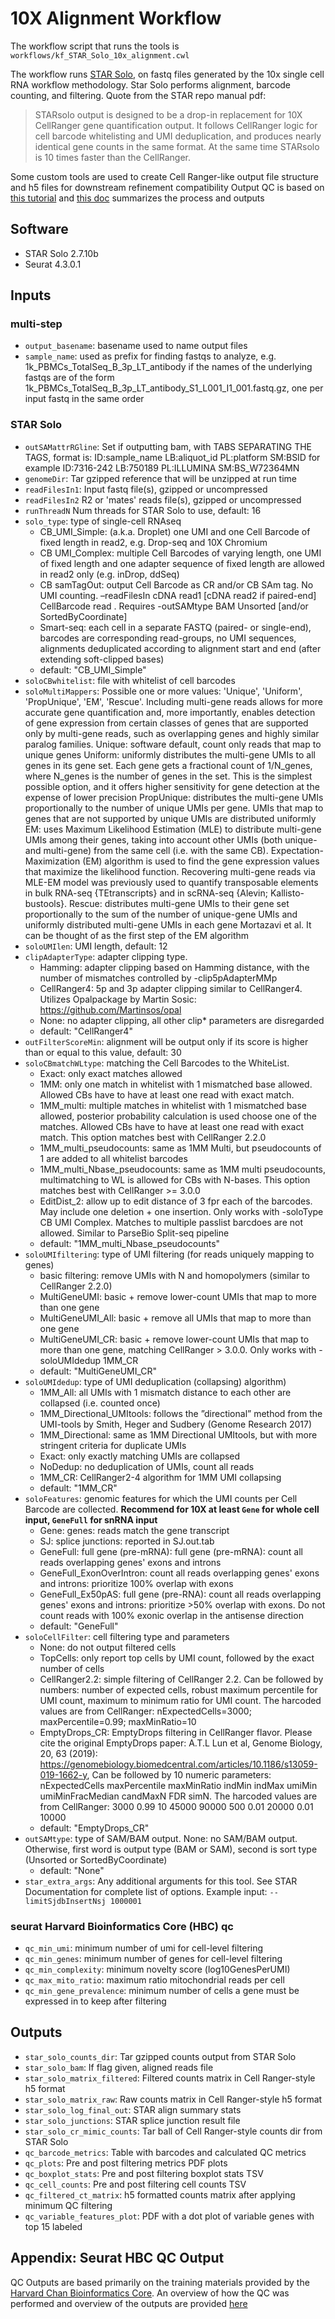# 10X Alignment Workflow

The workflow script that runs the tools is `workflows/kf_STAR_Solo_10x_alignment.cwl`

The workflow runs [STAR Solo](https://github.com/alexdobin/STAR/blob/2.7.10b/docs/STARsolo.md),
on fastq files generated by the 10x single cell RNA workflow methodology.
Star Solo performs alignment, barcode counting, and filtering.
Quote from the STAR repo manual pdf:
>STARsolo output is designed to be a drop-in replacement for 10X CellRanger gene quantification output. It follows CellRanger logic for cell barcode whitelisting and UMI deduplication, and produces nearly identical gene counts in the same format. At the same time STARsolo is 10 times faster than the CellRanger.

Some custom tools are used to create Cell Ranger-like output file structure and h5 files for downstream refinement compatibility
Output QC is based on [this tutorial](https://github.com/hbctraining/scRNA-seq_online/blob/scRNAseq/lessons/04_SC_quality_control.md) and [this doc](./10X_SEURAT_HBC_SCRNA_QC.md) summarizes the process and outputs
## Software

- STAR Solo 2.7.10b
- Seurat 4.3.0.1

## Inputs
### multi-step
 - `output_basename`: basename used to name output files
 - `sample_name`: used as prefix for finding fastqs to analyze, e.g. 1k_PBMCs_TotalSeq_B_3p_LT_antibody if the names of the underlying fastqs are of the form 1k_PBMCs_TotalSeq_B_3p_LT_antibody_S1_L001_I1_001.fastq.gz, one per input fastq in the same order
### STAR Solo
 - `outSAMattrRGline`: Set if outputting bam, with TABS SEPARATING THE TAGS, format is: ID:sample_name LB:aliquot_id PL:platform SM:BSID for example ID:7316-242	LB:750189	PL:ILLUMINA	SM:BS_W72364MN
 - `genomeDir`: Tar gzipped reference that will be unzipped at run time
 - `readFilesIn1`: Input fastq file(s), gzipped or uncompressed
 - `readFilesIn2` R2 or 'mates' reads file(s), gzipped or uncompressed
 - `runThreadN` Num threads for STAR Solo to use, default: 16
 - `solo_type`: type of single-cell RNAseq
   - CB_UMI_Simple: (a.k.a. Droplet) one UMI and one Cell Barcode of fixed length in read2, e.g. Drop-seq and 10X Chromium
   - CB UMI_Complex: multiple Cell Barcodes of varying length, one UMI of fixed length and one adapter sequence of fixed length are allowed in read2 only (e.g. inDrop, ddSeq)
   - CB samTagOut: output Cell Barcode as CR and/or CB SAm tag. No UMI counting. –readFilesIn cDNA read1 [cDNA read2 if paired-end] CellBarcode read . Requires -outSAMtype BAM Unsorted [and/or SortedByCoordinate]
   - Smart-seq: each cell in a separate FASTQ (paired- or single-end), barcodes are corresponding read-groups, no UMI sequences, alignments deduplicated according to alignment start and end (after extending soft-clipped bases)
   - default: "CB_UMI_Simple"
 - `soloCBwhitelist`: file with whitelist of cell barcodes
 - `soloMultiMappers`: Possible one or more values: 'Unique', 'Uniform', 'PropUnique', 'EM', 'Rescue'. Including
      multi-gene reads allows for more accurate gene quantification and, more importantly, enables detection of gene expression from
      certain classes of genes that are supported only by multi-gene reads, such as overlapping genes and highly similar paralog families.
      Unique: software default, count only reads that map to unique genes Uniform: uniformly distributes the multi-gene UMIs to all
      genes in its gene set. Each gene gets a fractional count of 1/N_genes, where N_genes is the number of genes in the set. This
      is the simplest possible option, and it offers higher sensitivity for gene detection at the expense of lower precision PropUnique:
      distributes the multi-gene UMIs proportionally to the number of unique UMIs per gene. UMIs that map to genes that are not supported
      by unique UMIs are distributed uniformly EM: uses Maximum Likelihood Estimation (MLE) to distribute multi-gene UMIs among their
      genes, taking into account other UMIs (both unique- and multi-gene) from the same cell (i.e. with the same CB). Expectation-Maximization
      (EM) algorithm is used to find the gene expression values that maximize the likelihood function. Recovering multi-gene reads
      via MLE-EM model was previously used to quantify transposable elements in bulk RNA-seq {TEtranscripts} and in scRNA-seq {Alevin;
      Kallisto-bustools}. Rescue: distributes multi-gene UMIs to their gene set proportionally to the sum of the number of unique-gene
      UMIs and uniformly distributed multi-gene UMIs in each gene Mortazavi et al. It can be thought of as the first step of the EM
      algorithm
 - `soloUMIlen`: UMI length, default: 12
 - `clipAdapterType`: adapter clipping type.
   - Hamming: adapter clipping based on Hamming distance, with the number of mismatches controlled by -clip5pAdapterMMp
   - CellRanger4: 5p and 3p adapter clipping similar to CellRanger4. Utilizes Opalpackage by Martin Sosic: https://github.com/Martinsos/opal
   - None: no adapter clipping, all other clip* parameters are disregarded
   - default: "CellRanger4"
 - `outFilterScoreMin`: alignment will be output only if its score is higher than or equal to this value, default: 30
 - `soloCBmatchWLtype`: matching the Cell Barcodes to the WhiteList.
   - Exact: only exact matches allowed
   - 1MM: only one match in whitelist with 1 mismatched base allowed. Allowed CBs have to have at least one read with exact match.
   - 1MM_multi: multiple matches in whitelist with 1 mismatched base allowed, posterior probability calculation is used choose one of the matches. Allowed CBs have to have at least one read with exact match. This option matches best with CellRanger 2.2.0
   - 1MM_multi_pseudocounts: same as 1MM Multi, but pseudocounts of 1 are added to all whitelist barcodes
   - 1MM_multi_Nbase_pseudocounts: same as 1MM multi pseudocounts, multimatching to WL is allowed for CBs with N-bases. This option matches best with CellRanger >= 3.0.0
   - EditDist_2: allow up to edit distance of 3 fpr each of the barcodes. May include one deletion + one insertion. Only works with -soloType CB UMI Complex. Matches to multiple passlist barcdoes are not allowed. Similar to ParseBio Split-seq pipeline
   - default: "1MM_multi_Nbase_pseudocounts"
 - `soloUMIfiltering`: type of UMI filtering (for reads uniquely mapping to genes)
   - basic filtering: remove UMIs with N and homopolymers (similar to CellRanger 2.2.0)
   - MultiGeneUMI: basic + remove lower-count UMIs that map to more than one gene
   - MultiGeneUMI_All: basic + remove all UMIs that map to more than one gene
   - MultiGeneUMI_CR: basic + remove lower-count UMIs that map to more than one gene, matching CellRanger > 3.0.0. Only works with -soloUMIdedup 1MM_CR
   - default: "MultiGeneUMI_CR"
 - `soloUMIdedup`: type of UMI deduplication (collapsing) algorithm)
   - 1MM_All: all UMIs with 1 mismatch distance to each other are collapsed (i.e. counted once)
   - 1MM_Directional_UMItools: follows the ”directional” method from the UMI-tools by Smith, Heger and Sudbery (Genome Research 2017)
   - 1MM_Directional: same as 1MM Directional UMItools, but with more stringent criteria for duplicate UMIs
   - Exact: only exactly matching UMIs are collapsed
   - NoDedup: no deduplication of UMIs, count all reads
   - 1MM_CR: CellRanger2-4 algorithm for 1MM UMI collapsing
   - default: "1MM_CR"
 - `soloFeatures`: genomic features for which the UMI counts per Cell Barcode are collected. **Recommend for 10X at least `Gene` for whole cell input, `GeneFull` for snRNA input**
   - Gene: genes: reads match the gene transcript
   - SJ: splice junctions: reported in SJ.out.tab
   - GeneFull: full gene (pre-mRNA): full gene (pre-mRNA): count all reads overlapping genes' exons and introns
   - GeneFull_ExonOverIntron: count all reads overlapping genes' exons and introns: prioritize 100% overlap with exons
   - GeneFull_Ex50pAS: full gene (pre-RNA): count all reads overlapping genes' exons and introns: prioritize >50% overlap with exons. Do not count reads with 100% exonic overlap in the antisense direction
   - default: "GeneFull" 
 - `soloCellFilter`: cell filtering type and parameters
   - None: do not output filtered cells
   - TopCells: only report top cells by UMI count, followed by the exact number of cells
   - CellRanger2.2: simple filtering of CellRanger 2.2. Can be followed by numbers: number of expected cells, robust maximum percentile for UMI count, maximum to minimum ratio for UMI count. The harcoded values are from CellRanger: nExpectedCells=3000; maxPercentile=0.99; maxMinRatio=10
   - EmptyDrops_CR: EmptyDrops filtering in CellRanger flavor. Please cite the original EmptyDrops paper: A.T.L Lun et al, Genome Biology, 20, 63 (2019): https://genomebiology.biomedcentral.com/articles/10.1186/s13059-019-1662-y, Can be followed by 10 numeric parameters: nExpectedCells maxPercentile maxMinRatio indMin indMax umiMin umiMinFracMedian candMaxN FDR simN. The harcoded values are from CellRanger: 3000 0.99 10 45000 90000 500 0.01 20000 0.01 10000
   - default: "EmptyDrops_CR"
 - `outSAMtype`: type of SAM/BAM output. None: no SAM/BAM output. Otherwise, first word is output type (BAM or SAM), second is sort type (Unsorted or SortedByCoordinate)
   - default: "None"
 - `star_extra_args`: Any additional arguments for this tool. See STAR Documentation for complete list of options. Example input: `--limitSjdbInsertNsj 1000001`
### seurat Harvard Bioinformatics Core (HBC) qc
 - `qc_min_umi`: minimum number of umi for cell-level filtering
 - `qc_min_genes`: minimum number of genes for cell-level filtering
 - `qc_min_complexity`: minimum novelty score (log10GenesPerUMI)
 - `qc_max_mito_ratio`: maximum ratio mitochondrial reads per cell
 - `qc_min_gene_prevalence`: minimum number of cells a gene must be expressed in to keep after filtering

## Outputs
 - `star_solo_counts_dir`: Tar gzipped counts output from STAR Solo
 - `star_solo_bam`: If flag given, aligned reads file
 - `star_solo_matrix_filtered`: Filtered counts matrix in Cell Ranger-style h5 format
 - `star_solo_matrix_raw`: Raw counts matrix in Cell Ranger-style h5 format
 - `star_solo_log_final_out`: STAR align summary stats
 - `star_solo_junctions`: STAR splice junction result file
 - `star_solo_cr_mimic_counts`: Tar ball of Cell Ranger-style counts dir from STAR Solo
 - `qc_barcode_metrics`: Table with barcodes and calculated QC metrics
 - `qc_plots`: Pre and post filtering metrics PDF plots
 - `qc_boxplot_stats`: Pre and post filtering boxplot stats TSV
 - `qc_cell_counts`: Pre and post filtering cell counts TSV
 - `qc_filtered_ct_matrix`: h5 formatted counts matrix after applying minimum QC filtering
 - `qc_variable_features_plot`: PDF with a dot plot of variable genes with top 15 labeled
## Appendix: Seurat HBC QC Output
QC Outputs are based primarily on the training materials provided by the [Harvard Chan Bioinformatics Core](https://github.com/hbctraining/scRNA-seq_online/blob/scRNAseq/lessons/04_SC_quality_control.md).
An overview of how the QC was performed and overview of the outputs are provided [here](./10X_SEURAT_HBC_SCRNA_QC.md)
